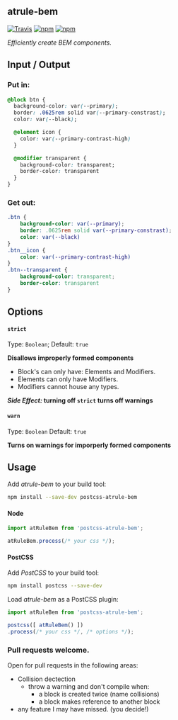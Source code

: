 atrule-bem
---
[![Travis](https://img.shields.io/travis/tbremer/postcss-atrule-bem.svg?maxAge=2592000?style=flat-square)](https://travis-ci.org/tbremer/listen-in)
[![npm](https://img.shields.io/npm/v/postcss-atrule-bem.svg?maxAge=2592000?style=flat-square)](https://www.npmjs.com/package/listen-in)
[![npm](https://img.shields.io/npm/l/postcss-atrule-bem.svg?maxAge=2592000?style=flat-square)](https://github.com/tbremer/listen-in/blob/master/LICENSE)

_Efficiently create BEM components._

## Input / Output
### Put in:
```css
@block btn {
  background-color: var(--primary);
  border: .0625rem solid var(--primary-constrast);
  color: var(--black);

  @element icon {
    color: var(--primary-contrast-high)
  }

  @modifier transparent {
    background-color: transparent;
    border-color: transparent
  }
}
```

### Get out:
```css
.btn {
    background-color: var(--primary);
    border: .0625rem solid var(--primary-constrast);
    color: var(--black)
}
.btn__icon {
    color: var(--primary-contrast-high)
}
.btn--transparent {
    background-color: transparent;
    border-color: transparent
}
```

## Options

#### `strict`

Type: `Boolean`;
Default: `true`

**Disallows improperly formed components**
- Block's can only have: Elements and Modifiers.
- Elements can only have Modifiers.
- Modifiers cannot house any types.

***Side Effect:* turning off `strict` turns off warnings**

#### `warn`

Type: `Boolean`
Default: `true`

**Turns on warnings for imporperly formed components**


## Usage

Add *atrule-bem* to your build tool:

```bash
npm install --save-dev postcss-atrule-bem
```

#### Node

```js
import atRuleBem from 'postcss-atrule-bem';

atRuleBem.process(/* your css */);
```

#### PostCSS

Add *PostCSS* to your build tool:

```bash
npm install postcss --save-dev
```

Load *atrule-bem* as a PostCSS plugin:

```js
import atRuleBem from 'postcss-atrule-bem';

postcss([ atRuleBem() ])
.process(/* your css */, /* options */);
```

### Pull requests welcome.

Open for pull requests in the following areas:

- Collision dectection
  - throw a warning and don't compile when:
    - a block is created twice (name collisions)
    - a block makes reference to another block
- any feature I may have missed. (you decide!)
